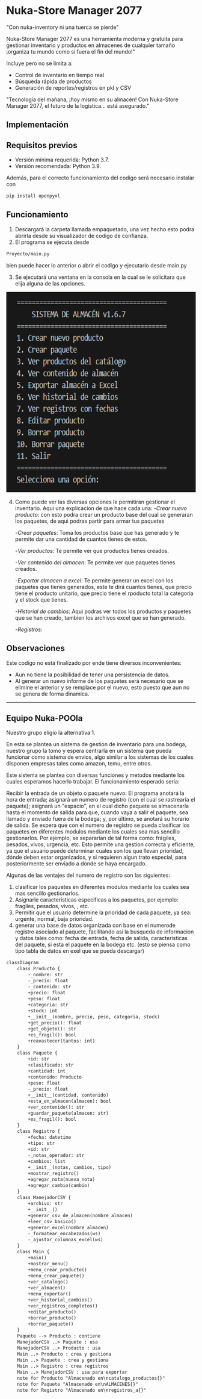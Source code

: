 # Nuka-Store Manager 2077
"Con nuka-inventory ni una tuerca se pierde"

Nuka-Store Manager 2077 es una herramienta moderna y gratuita para gestionar inventario y productos en almacenes de cualquier tamaño
¡organiza tu mundo como si fuera el fin del mundo!"

Incluye pero no se limita a:
- Control de inventario en tiempo real
- Búsqueda rápida de productos
- Generación de reportes/registros en pkl y CSV

"Tecnología del mañana, ¡hoy mismo en su almacén! Con Nuka-Store Manager 2077, el futuro de la logística... está asegurado."


##  Implementación

##  Requisitos previos

- Versión mínima requerida: Python 3.7.
- Versión recomendada: Python 3.9.

Además, para el correcto funcionamiento del codigo será necesario instalar con
```cmd
pip install openpyxl
```

##  Funcionamiento 
1. Descargará la carpeta llamada empaquetado, una vez hecho esto podra abrirla desde su visualizador de codigo de confianza.
2. El programa se ejecuta desde 
```cmd
Proyecto/main.py
```
bien puede hacer lo anterior o abrir el codigo y ejecutarlo desde main.py

3. Se ejecutará una ventana en la consola en la cual se le solicitara que elija alguna de las opciones. 

<img width="700" height="532" alt="image" src="Screenshot 2025-07-23 141635.png" />


4. Como puede ver las diversas opciones le permitiran gestionar el inventario. Aqui una explicacion de que hace cada una:
 -*Crear nuevo producto*: con esto podra crear un producto base del cual se generaran los paquetes, de aqui podras partir para armar tus paquetes
   
   -*Crear paquetes*: Toma los productos base que has generado y te permite dar una cantidad de cuantos tienes de estos.

   -*Ver productos*: Te permite ver que productos tienes creados.

   -*Ver contenido del almacen*: Te permite ver que paquetes tienes creados.

   -*Exportar almacen a excel*: Te permite generar un excel con los paquetes que tienes generados, este te dirá cuantos tienes, que precio tiene el producto unitario, que precio tiene el rpoducto total la categoria y el stock que tienes.

   -*Historial de cambios*: Aqui podras ver todos los productos y paquetes que se han creado, tambien los archivos excel que se han generado.

   -*Registros*:

## Observaciones

Este codigo no está finalizado por ende tiene diversos inconvenientes:

- Aun no tiene la posibilidad de tener una persistencia de datos.
- Al generar un nuevo informe de los paquetes será necesario que se elimine el anterior y se remplace por el nuevo, esto puesto que aun no se genera de forma dinamica.

  

   





---

## Equipo Nuka-POOla
Nuestro grupo eligio la alternativa 1.

En esta se plantea un sistema de gestion de inventario para una bodega, nuestro grupo la tomo y espera centrarla en un sistema que pueda funcionar como sistema de envios, algo similar a los sistemas de los cuales disponen empresas tales como amazon, temu, entre otros.

Este sistema se plantea con diversas funciones y metodos mediante los cuales esperamos hacerlo trabajar. El funcionamiento esperado seria: 

Recibir la entrada de un objeto o paquete nuevo: El programa anotará la hora de entrada; asignará un numero de registro (con el cual se rastrearía el paquete); asignará un "espacio", en el cual dicho paquete se almacenaría hasta el momento de salida para que, cuando vaya a salir el paquete, sea llamado y  enviado fuera de la bodega; y, por último, se anotará su horario de salida. Se espera que con el numero de registro se pueda clasificar los paquetes en diferentes modulos mediante los cuales sea mas sencillo gestionarlos. Por ejemplo, se separarían de tal forma como: frágiles, pesados, vivos, urgencia, etc. Esto permite una gestion correcta y eficiente, ya que el usuario puede determinar cuales son los que llevan prioridad, dónde deben estar organizados, y si requieren algun trato especial, para posteriormente ser enviado a donde se haya encargado.  

Algunas de las ventajes del numero de registro son las siguientes:
1. clasificar los paquetes en diferentes modulos mediante los cuales sea mas sencillo gestionarlos. 
2. Asignarle caracteristicas especificas a los paquetes, por ejemplo: fragiles, pesados, vivos, , etc.
3. Permitir que el usuario determine la prioridad de cada paquete, ya sea: urgente, normal, baja prioridad.
4. generar una base de datos organizada con base en el numerode registro asociado al paquete, facilitando asi la busqueda de informacion y datos tales como: fecha de entrada, fecha de salida, caracteristicas del paquete, si esta el paquete en la bodega etc. (esto se piensa como tipo tabla de datos en exel que se pueda descargar)

```mermaid
classDiagram
    class Producto {
        -_nombre: str
        -_precio: float
        -_contenido: str
        +precio: float
        +peso: float
        +categoria: str
        +stock: int
        +__init__(nombre, precio, peso, categoria, stock)
        +get_precio(): float
        +get_objeto(): str
        +es_fragil(): bool
        +reavastecer(tantos: int)
    }
    class Paquete {
        +id: str
        +clasificado: str
        +cantidad: int
        +contenido: Producto
        +peso: float
        -_precio: float
        +__init__(cantidad, contenido)
        +esta_en_almacen(almacen): bool
        +ver_contenido(): str
        +guardar_paquete(almacen: str)
        +es_fragil(): bool
    }
    class Registro {
        +fecha: datetime
        +tipo: str
        +id: str
        -_notas_operador: str
        +cambios: list
        +__init__(notas, cambios, tipo)
        +mostrar_registro()
        +agregar_nota(nueva_nota)
        +agregar_cambio(cambio)
    }
    class ManejadorCSV {
        +archivo: str
        +__init__()
        +generar_csv_de_almacen(nombre_almacen)
        +leer_csv_basico()
        +generar_excel(nombre_almacen)
        -_formatear_encabezados(ws)
        -_ajustar_columnas_excel(ws)
    }
    class Main {
        +main()
        +mostrar_menu()
        +menu_crear_producto()
        +menu_crear_paquete()
        +ver_catalogo()
        +ver_almacen()
        +menu_exportar()
        +ver_historial_cambios()
        +ver_registros_completos()
        +editar_producto()
        +borrar_producto()
        +borrar_paquete()
    }
    Paquete --> Producto : contiene
    ManejadorCSV ..> Paquete : usa
    ManejadorCSV ..> Producto : usa
    Main ..> Producto : crea y gestiona
    Main ..> Paquete : crea y gestiona
    Main ..> Registro : crea registros
    Main ..> ManejadorCSV : usa para exportar
    note for Producto "Almacenado en\ncatalogo_productos{}"
    note for Paquete "Almacenado en\nALMACENES{}"
    note for Registro "Almacenado en\nregistros_a{}"

```
